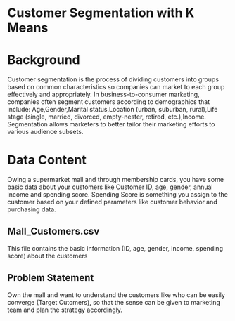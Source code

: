 
# Customer Segmentation with K Means

# Background
Customer segmentation is the process of dividing customers into groups based on common characteristics so companies can market to each group effectively and appropriately.
In business-to-consumer marketing, companies often segment customers according to demographics that include: Age,Gender,Marital status,Location (urban, suburban, rural),Life stage (single, married, divorced, empty-nester, retired, etc.),Income.
Segmentation allows marketers to better tailor their marketing efforts to various audience subsets.
# Data Content
Owing a supermarket mall and through membership cards, you have some basic data about your customers like Customer ID, age, gender, annual income and spending score.
Spending Score is something you assign to the customer based on your defined parameters like customer behavior and purchasing data.
## Mall_Customers.csv
This file contains the basic information (ID, age, gender, income, spending score) about the customers
## Problem Statement
Own the mall and want to understand the customers like who can be easily converge (Target Cutomers), so that the sense can be given to marketing team and plan the strategy accordingly. 


